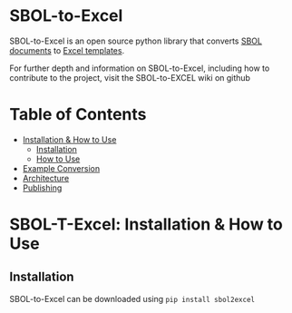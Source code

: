 # SBOL-to-Excel

SBOL-to-Excel is an open source python library that converts [SBOL documents]() to [Excel templates]().

For further depth and information on SBOL-to-Excel, including how to contribute to the project, visit the SBOL-to-EXCEL wiki on github

# Table of Contents
- [Installation & How to Use]()
  -  [Installation]()
  -  [How to Use]()
- [Example Conversion]()
- [Architecture]()
- [Publishing]()

# SBOL-T-Excel: Installation & How to Use

## Installation

SBOL-to-Excel can be downloaded using `pip install sbol2excel`
